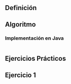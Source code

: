 ## Definición

## Algoritmo 

### Implementación en Java
```java
```
## Ejercicios Prácticos
## Ejercicio 1
